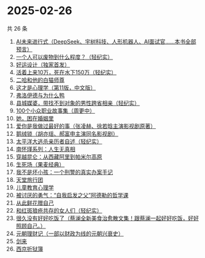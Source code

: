 # 2025-02-26

共 26 条

<!-- BEGIN WEREAD -->
<!-- 最后更新时间 2025-02-26 21:22:44 +0800 -->
1. [AI未来进行式（DeepSeek、宇树科技、人形机器人、AI面试官……本书全部预言）](https://weread.qq.com/web/bookDetail/0bc32b20813ab6d9fg0114c1)
1. [一个人可以废物到什么程度？（轻纪实）](https://weread.qq.com/web/bookDetail/783324e0813ab9b06g018543)
1. [好运设计（独家首发）](https://weread.qq.com/web/bookDetail/6ef32e40813ab8e9bg014638)
1. [活着上来10万，死在水下150万（轻纪实）](https://weread.qq.com/web/bookDetail/bba32680813ab9ae3g010241)
1. [二哈和他的白猫师尊](https://weread.qq.com/web/bookDetail/c1732d00813ab9af3g0196d0)
1. [这才是心理学（第11版，中文版）](https://weread.qq.com/web/bookDetail/be232300813ab6c03g015645)
1. [弗洛伊德与为什么鸭](https://weread.qq.com/web/bookDetail/c8c32310813ab8250g018eec)
1. [县城媒婆，带找不到对象的男性跨省相亲（轻纪实）](https://weread.qq.com/web/bookDetail/ce532d70813ab9af4g014af3)
1. [100个小众职业故事集（周更中）](https://weread.qq.com/web/bookDetail/6d832b40813ab9a86g01102d)
1. [她，困在婚姻里](https://weread.qq.com/web/bookDetail/a4032760813ab9acbg019c58)
1. [爱你是我做过最好的事（张凌赫、徐若晗主演影视剧原著）](https://weread.qq.com/web/bookDetail/bc8321105e217abc8d72cf1)
1. [鹅绒锁（胡亦瑶、郝富申主演同名影视剧）](https://weread.qq.com/web/bookDetail/a7032a90729c8587a70b1d5)
1. [太平洋大逃杀亲历者自述（轻纪实）](https://weread.qq.com/web/bookDetail/ddf32850813ab9b05g019502)
1. [南怀瑾系列：人生无真相](https://weread.qq.com/web/bookDetail/06e32560813ab7295g0190c2)
1. [穿越昆仑：从西藏阿里到帕米尔高原](https://weread.qq.com/web/bookDetail/b4732fa0813ab98ddg017a36)
1. [生死场（果麦经典）](https://weread.qq.com/web/bookDetail/c8b32d1071913d8dc8b9a89)
1. [我不是坏小孩：一个刑警的真实办案手记](https://weread.qq.com/web/bookDetail/d2832000813ab974cg011e42)
1. [天堂旅行团](https://weread.qq.com/web/bookDetail/1cc32510726d716d1cc2484)
1. [儿童教育心理学](https://weread.qq.com/web/bookDetail/20532900813ab99fdg010a78)
1. [被讨厌的勇气：“自我启发之父”阿德勒的哲学课](https://weread.qq.com/web/bookDetail/8b9329607186dc198b9bdab)
1. [从此鲜花赠自己](https://weread.qq.com/web/bookDetail/04332240813ab9a8bg011a38)
1. [和红斑狼疮共存的女人们（轻纪实）](https://weread.qq.com/web/bookDetail/65932040813ab9ae1g019d4e)
1. [很久没有好好吃饭了（蔡澜全新美食治愈散文集！跟蔡澜一起好好吃饭，好好照顾自己。）](https://weread.qq.com/web/bookDetail/741329d0813ab9aacg0102d2)
1. [元朝理财记（一部以财政为线的元朝兴衰史）](https://weread.qq.com/web/bookDetail/93432de0813ab9aacg011ef7)
1. [剑来](https://weread.qq.com/web/bookDetail/8e5326b07153adcf8e53d42)
1. [西京折狱簿](https://weread.qq.com/web/bookDetail/f4a32c50813ab99ecg013294)
<!-- END WEREAD -->